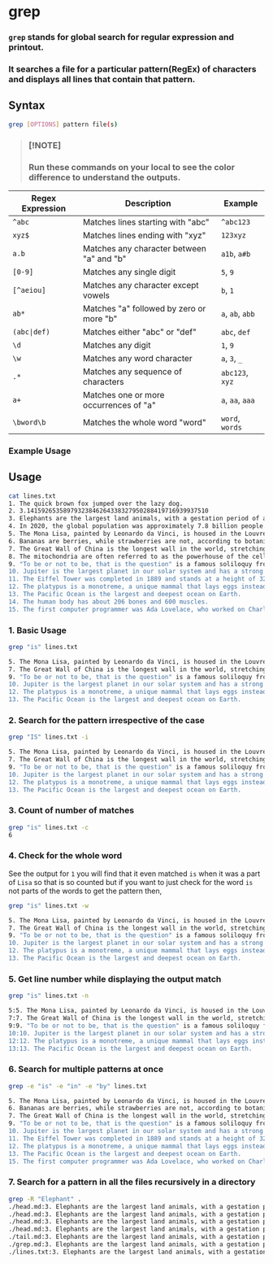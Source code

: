 # grep
### `grep` stands for global search for regular expression and printout.
### It searches a file for a particular pattern(RegEx) of characters and displays all lines that contain that pattern.

## Syntax
```bash
grep [OPTIONS] pattern file(s)
```
> ### [!NOTE]
> ### Run these commands on your local to see the color difference to understand the outputs.

| Regex Expression | Description                 | Example                |
|------------------|-----------------------------|------------------------|
| `^abc`           | Matches lines starting with "abc"   | `^abc123`              |
| `xyz$`           | Matches lines ending with "xyz"     | `123xyz`               |
| `a.b`            | Matches any character between "a" and "b"   | `a1b`, `a#b`          |
| `[0-9]`          | Matches any single digit     | `5`, `9`               |
| `[^aeiou]`       | Matches any character except vowels | `b`, `1`              |
| `ab*`            | Matches "a" followed by zero or more "b" | `a`, `ab`, `abb`      |
| `(abc\|def)`      | Matches either "abc" or "def" | `abc`, `def`           |
| `\d`             | Matches any digit            | `1`, `9`               |
| `\w`             | Matches any word character    | `a`, `3`, `_`          |
| `.*`             | Matches any sequence of characters | `abc123`, `xyz`      |
| `a+`             | Matches one or more occurrences of "a" | `a`, `aa`, `aaa`       |
| `\bword\b`       | Matches the whole word "word"      | `word`, `words`          |

### Example Usage
## Usage
```bash
cat lines.txt
1. The quick brown fox jumped over the lazy dog.
2. 3.14159265358979323846264338327950288419716939937510
3. Elephants are the largest land animals, with a gestation period of about 22 months.
4. In 2020, the global population was approximately 7.8 billion people.
5. The Mona Lisa, painted by Leonardo da Vinci, is housed in the Louvre Museum in Paris.
6. Bananas are berries, while strawberries are not, according to botanical classification.
7. The Great Wall of China is the longest wall in the world, stretching over 13,000 miles.
8. The mitochondria are often referred to as the powerhouse of the cell.
9. "To be or not to be, that is the question" is a famous soliloquy from Shakespeare's Hamlet.
10. Jupiter is the largest planet in our solar system and has a strong magnetic field.
11. The Eiffel Tower was completed in 1889 and stands at a height of 324 meters.
12. The platypus is a monotreme, a unique mammal that lays eggs instead of giving birth.
13. The Pacific Ocean is the largest and deepest ocean on Earth.
14. The human body has about 206 bones and 600 muscles.
15. The first computer programmer was Ada Lovelace, who worked on Charles Babbage's Analytical Engine.
```

### 1. Basic Usage
```bash
grep "is" lines.txt

5. The Mona Lisa, painted by Leonardo da Vinci, is housed in the Louvre Museum in Paris.
7. The Great Wall of China is the longest wall in the world, stretching over 13,000 miles.
9. "To be or not to be, that is the question" is a famous soliloquy from Shakespeare's Hamlet.
10. Jupiter is the largest planet in our solar system and has a strong magnetic field.
12. The platypus is a monotreme, a unique mammal that lays eggs instead of giving birth.
13. The Pacific Ocean is the largest and deepest ocean on Earth.
```

### 2. Search for the pattern irrespective of the case
```bash
grep "IS" lines.txt -i

5. The Mona Lisa, painted by Leonardo da Vinci, is housed in the Louvre Museum in Paris.
7. The Great Wall of China is the longest wall in the world, stretching over 13,000 miles.
9. "To be or not to be, that is the question" is a famous soliloquy from Shakespeare's Hamlet.
10. Jupiter is the largest planet in our solar system and has a strong magnetic field.
12. The platypus is a monotreme, a unique mammal that lays eggs instead of giving birth.
13. The Pacific Ocean is the largest and deepest ocean on Earth.
```

### 3. Count of number of matches
```bash
grep "is" lines.txt -c
6
```

### 4. Check for the whole word
See the output for `1` you will find that it even matched `is` when it was a part of `Lisa` so that is so counted but if you want to just check for the word `is` not parts of the words to get the pattern then,

```bash
grep "is" lines.txt -w

5. The Mona Lisa, painted by Leonardo da Vinci, is housed in the Louvre Museum in Paris.
7. The Great Wall of China is the longest wall in the world, stretching over 13,000 miles.
9. "To be or not to be, that is the question" is a famous soliloquy from Shakespeare's Hamlet.
10. Jupiter is the largest planet in our solar system and has a strong magnetic field.
12. The platypus is a monotreme, a unique mammal that lays eggs instead of giving birth.
13. The Pacific Ocean is the largest and deepest ocean on Earth.
```

### 5. Get line number while displaying the output match
```bash
grep "is" lines.txt -n

5:5. The Mona Lisa, painted by Leonardo da Vinci, is housed in the Louvre Museum in Paris.
7:7. The Great Wall of China is the longest wall in the world, stretching over 13,000 miles.
9:9. "To be or not to be, that is the question" is a famous soliloquy from Shakespeare's Hamlet.
10:10. Jupiter is the largest planet in our solar system and has a strong magnetic field.
12:12. The platypus is a monotreme, a unique mammal that lays eggs instead of giving birth.
13:13. The Pacific Ocean is the largest and deepest ocean on Earth.
```

### 6. Search for multiple patterns at once
```bash
grep -e "is" -e "in" -e "by" lines.txt

5. The Mona Lisa, painted by Leonardo da Vinci, is housed in the Louvre Museum in Paris.
6. Bananas are berries, while strawberries are not, according to botanical classification.
7. The Great Wall of China is the longest wall in the world, stretching over 13,000 miles.
9. "To be or not to be, that is the question" is a famous soliloquy from Shakespeare's Hamlet.
10. Jupiter is the largest planet in our solar system and has a strong magnetic field.
11. The Eiffel Tower was completed in 1889 and stands at a height of 324 meters.
12. The platypus is a monotreme, a unique mammal that lays eggs instead of giving birth.
13. The Pacific Ocean is the largest and deepest ocean on Earth.
15. The first computer programmer was Ada Lovelace, who worked on Charles Babbage's Analytical Engine.
```

### 7. Search for a pattern in all the files recursively in a directory

```bash
grep -R "Elephant" .
./head.md:3. Elephants are the largest land animals, with a gestation period of about 22 months.
./head.md:3. Elephants are the largest land animals, with a gestation period of about 22 months.
./head.md:3. Elephants are the largest land animals, with a gestation period of about 22 months.
./head.md:3. Elephants are the largest land animals, with a gestation period of about 22 months.
./tail.md:3. Elephants are the largest land animals, with a gestation period of about 22 months.
./grep.md:3. Elephants are the largest land animals, with a gestation period of about 22 months.
./lines.txt:3. Elephants are the largest land animals, with a gestation period of about 22 months.
```